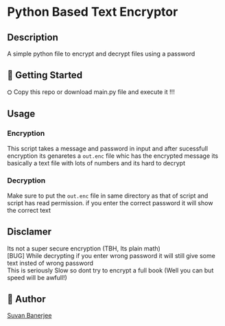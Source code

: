 # Python Based Text Encryptor
## Description
A simple python file to encrypt and decrypt files using a password

## 🚀 Getting Started

⛭ Copy this repo or download main.py file and execute it !!!

## Usage

### Encryption

This script takes a message and password in input and after sucessfull encryption its genaretes a ```out.enc``` file whic has the encrypted message its basically a text file with lots of numbers and its hard to decrypt

### Decryption
Make sure to put the ```out.enc``` file in same directory as that of script and script has read permission. if you enter the correct password it will show the correct text

## Disclamer
 Its not a super secure encryption (TBH, Its plain math)
 <br>[BUG] While decrypting if you enter wrong password it will still give some text insted of wrong password
 <br>This is seriously Slow so dont try to encrypt a full book (Well you can but speed will be awfull!)

## 👥 Author

[Suvan Banerjee](https://github.com/suvanbanerjee)

